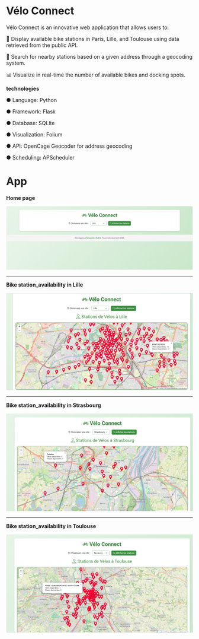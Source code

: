 # Vélo Connect
Vélo Connect is an innovative web application that allows users to:

📍 Display available bike stations in Paris, Lille, and Toulouse using data retrieved from the public API.  

🔎 Search for nearby stations based on a given address through a geocoding system.  

📊 Visualize in real-time the number of available bikes and docking spots.

**technologies**

● Language: Python

● Framework: Flask

● Database: SQLite

● Visualization: Folium

● API: OpenCage Geocoder for address geocoding

● Scheduling: APScheduler


# App

**Home page**

 <img src="Images/welcome .png" alt="welcome">

 <hr class="description-divider">

 **Bike station_availability in Lille**

  <img src="Images/station disponible 1.png" alt="station disponible 1">
   <hr class="description-divider">

 **Bike station_availability in Strasbourg**

  <img src="Images/strasbourg.png" alt="strasbourg">
   <hr class="description-divider">

   **Bike station_availability in Toulouse**

  <img src="Images/station disponible 3.png" alt="station disponible 3">

   


